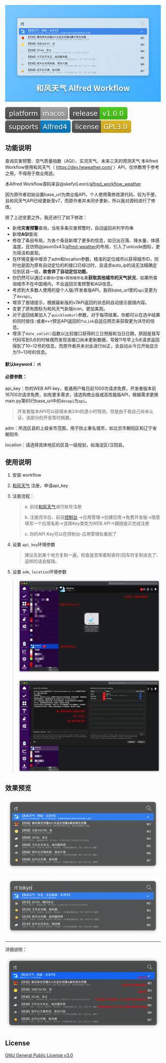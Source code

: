![header](./asset/Header.png)

![platorm](./asset/platform-macos-lightgrey.svg) ![release](./asset/release-v1.0.0-brightgreen.svg) ![supports](./asset/supports-Alfred4-informational.svg) ![license](./asset/license-GPL3.0-yellow.svg)

## 功能说明

查询灾害预警、空气质量指数（AQI）、实况天气、未来三天的预测天气
本Alfred Workflow使用和风天气（ https://dev.heweather.com/ ）API，仅供教育于参考之用，不得用于商业用途。

本Alfred Workflow源码来自@skefy(Leon)/[alfred_workflow_weather](https://github.com/skefy/alfred_workflow_weather)

因为原作者初始设置base_url为商业版API，个人使用需修改源代码，较为不便，且和风天气API已经更新至v7，而原作者并未同步更新，所以我对源码进行了修改。

除了上述变更之外，我还进行了如下修改：

* 新增**灾害预警**查询，当有多条灾害预警时，自动返回并列字符串
* 新增**AQI**查询
* 修改了条目布局，为各个条目新增了更多的信息，如日出日落、降水量、体感温度，且仿照@jason0x43/[alfred-weather](https://github.com/jason0x43/alfred-weather)的布局，引入了unicode图标，更为简洁和直观。
* 在环境变量中增添了adm和location参数，精准的定位城市以获得城市ID，同时也是因为原有自动定位的的接口已经过时，且请求auto_ip的话无法精确定位到区县一级，**故舍弃了自动定位功能**。
* 你仍然可以通过`关键词+空格+其他城市名`来**获取其他城市的天气状况**，如果所查询城市不在中国境内，不会返回灾害预警和AQI信息。
* 考虑到大多数人使用的是个人版/开发者版API，我将base_url里的`api`变更为了`devapi`。
* 增添了报错提示，根据最新版的v7API返回的状态码自动提示报错内容。
* 变更了原有图标为和风天气新版icon，更加美观。
* 对于返回结果加入了`quicklookurl`参数，对于每项结果，你都可以在选中结果的同时按住`⇧`或者`⌘`+`Y`预览API返回的`fxLink`自适应网页来获取更为详尽的信息。
* 增添了`date_valid()`函数以比较接口获得的三日预报和当日日期，原因是我写代码写到5点的时候偶然发现该接口尚未更新数据，导致11号早上5点请求返回得到了10\~12号的信息，而原作者并未对此进行纠正，会自动从今日开始显示为11\~13号的信息。

#### **默认keyword**： rt

#### **必要参数**：

api_key：你的WEB API key，普通用户每日前1000次请求免费，开发者版本前16700次请求免费，如有更多需求，请选购商业版或高性能版API，根据需求更换main.py第65行base_url中的`devapi`为`api`。

> 开发者版本API可以获得未来24h的逐小时预测，但是由于我自己尚未认证，该部分的开发暂时搁置。

adm：所选区县的上级省市范围，用于防止重名城市，如北京市朝阳区和辽宁省朝阳市.

location：请选择具体地区的区县一级规划，如海淀区/汉阳县。

## 使用说明

1. 安装 workflow

2. [和风天气](https://dev.heweather.com/docs/getting-started/) 注册，申请api_key

3. 注册流程：

   > a. 前往[和风天气](https://dev.heweather.com/docs/getting-started/)进行账号注册
   >
   > b. 注册完毕后，前往[控制台](https://console.heweather.com/#/console) →应用管理→创建应用→免费开发版→随意填写一个应用名称→选择Key类型为WEB API→跟随提示完成注册
   >
   > c. 你的API Key可以在控制台-应用管理处看到了

4. 设置 `api_key`环境参数

   > 建议先到某个地方复制一遍，检查是否带着制表符/回车符复制进去了，这样的话会报错。

5. 设置 `adm`, `location`环境参数

> ![](./asset/step-1.png)
>
> ![](./asset/step-2.png)

## 效果预览

![1](./asset/Arthals-HeWeather.png)

![2](./asset/Arthals-HeWeather2.png)

***

详细说明：

![](./asset/Arthals-HeWeather-explain.png)

## License

[GNU General Public License v3.0](https://github.com/zhuozhiyongde/Alfred_HeWeather_Workflow/blob/master/LICENSE)

